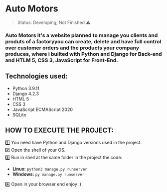 <h1>Auto Motors</h1>

> Status: Developing, Not Finished ⚠️

### Auto Motors it's a website planned to manage you clients and produts of a factoryyou can create, delete and have full control over customer orders and the products your company produces, where i builted with Python and Django for Back-end and HTLM 5, CSS 3, JavaScript for Front-End.

## Technologies used:

* Python 3.9.11
* Django 4.2.3
* HTML 5
* CSS 3
* JavaScript ECMAScript 2020
* SQLite

## HOW TO EXECUTE THE PROJECT:

1️⃣ You need have Python and Django versions used in the project.<br>
2️⃣ Open the shell of your OS.<br>
3️⃣ Run in shell at the same folder in the project the code:<br>

* **Linux:** `python3 manage.py runserver`
* **Windows:** `py manage.py runserver`

4️⃣ Open in your browser end enjoy :)
